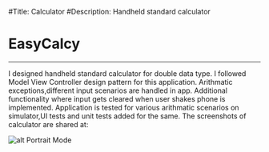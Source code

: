 #Title: Calculator
#Description: Handheld standard calculator
# EasyCalcy
---
I designed handheld standard calculator for double data type. 
I followed Model View Controller design pattern for this application.
Arithmatic exceptions,different input scenarios are handled in app.
Additional functionality where input gets cleared when user shakes phone is implemented.
Application is tested for various arithmatic scenarios on simulator,UI tests and unit tests added for the same. 
The screenshots of calculator are shared at:

![alt Portrait Mode](http://www.algotutor.com/wp-content/uploads/2016/02/IMG_2663.jpg)

